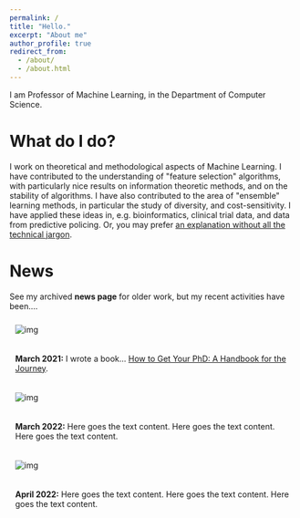 ```yaml
---
permalink: /
title: "Hello."
excerpt: "About me"
author_profile: true
redirect_from: 
  - /about/
  - /about.html
---
```


I am Professor of Machine Learning, in the Department of Computer Science.


What do I do?
======
I work on theoretical and methodological aspects of Machine Learning.
I have contributed to the understanding of "feature selection" algorithms, with particularly nice results on information theoretic methods, and on the stability of algorithms.
I have also contributed to the area of "ensemble" learning methods, in particular the study of diversity, and cost-sensitivity.
I have applied these ideas in, e.g. bioinformatics, clinical trial data, and data from predictive policing.
Or, you may prefer <a href="{{ base_path }}/non-menu-page">an explanation without all the technical jargon</a>.

News
======
See my archived <b>news page</b> for older work, but my recent activities have been....


<div style="padding:10px;display:inline-block;vertical-align:top;align:middle;">
   <img src="https://loremflickr.com/180/180/university" alt="img"/>
</div>
<div style="padding:10px;display:inline-block;">
<p>
   <b>March 2021:</b>
   I wrote a book... <a href="https://www.amazon.co.uk/dp/0198866925/ref=cm_sw_r_cp_api_i_3PEZ36H3E56RKD8TET5D">How to Get Your PhD: A Handbook for the Journey</a>.
</p>
</div>

<div style="padding:10px;display:inline-block;vertical-align:top;align:middle;">
   <img src="https://loremflickr.com/180/180/book" alt="img"/>
</div>
<div style="padding:10px;display:inline-block;">
<p>
   <b>March 2022:</b>
   Here goes the text content.
   Here goes the text content.
   Here goes the text content.
</p>
</div>

<div style="padding:10px;display:inline-block;vertical-align:top;align:middle;">
   <img src="https://loremflickr.com/180/180/cat" alt="img"/>
</div>
<div style="padding:10px;display:inline-block;">
<p>
   <b>April 2022:</b>
   Here goes the text content.
   Here goes the text content.
   Here goes the text content.
</p>
</div>
